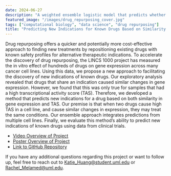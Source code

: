 ```yaml
---
date: 2024-06-27
description: "A weighted ensemble logistic model that predicts whether one drug could be used to treat for a new treatment based on how similar the biological effects are between pairs of drugs."
featured_image: "/images/drug_repurposing_cover.jpg"
tags: ["computational biology", "data science", "drug repurposing"]
title: "Predicting New Indications for Known Drugs Based on Similarity in Drug Signatures"
---
```


 Drug repurposing offers a quicker and potentially more cost-effective approach to finding new treatments by repositioning existing drugs with known safety profiles for alternative therapeutic indications. To accelerate the discovery of drug repurposing, the LINCS 1000 project has measured the in vitro effect of hundreds of drugs on gene expression across many cancer cell lines. Using this data, we propose a new approach to facilitating the discovery of new indications of known drugs. Our exploratory analysis revealed that drugs that share an indication caused similar changes in gene expression. However, we found that this was only true for samples that had a high transcriptional activity score (TAS). Therefore, we developed a method that predicts new indications for a drug based on both similarity in gene expression and TAS. Our premise is that when two drugs cause high TAS in a cell line, and cause similar changes in expression, they may treat the same conditions. Our ensemble approach integrates predictions from multiple cell lines. Finally, we evaluate this method’s ability to predict new indications of known drugs using data from clinical trials.

* [Video Overview of Project](https://drive.google.com/file/d/1TbS_vYcOG7l2CkxO_X6ZclnxegiBjkzI/view?usp=sharing)
* [Poster Overview of Project](images/drug_repo_poster.pdf)
* [Link to GitHub Repository](https://github.com/kthuang20/LINCS_dataset)


If you have any additional questions regarding this project or want to follow up, feel free to reach out to 
Katie_Huang@student.uml.edu or Rachel_Melamed@uml.edu.